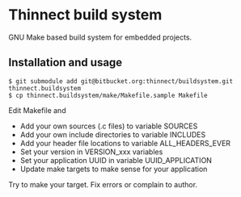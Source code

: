 # Thinnect build system

GNU Make based build system for embedded projects.

## Installation and usage

```
$ git submodule add git@bitbucket.org:thinnect/buildsystem.git thinnect.buildsystem
$ cp thinnect.buildsystem/make/Makefile.sample Makefile
```

Edit Makefile and
* Add your own sources (.c files) to variable SOURCES
* Add your own include directories to variable INCLUDES
* Add your header file locations to variable ALL_HEADERS_EVER
* Set your version in VERSION_xxx variables
* Set your application UUID in variable UUID_APPLICATION
* Update make targets to make sense for your application

Try to make your target. Fix errors or complain to author.
